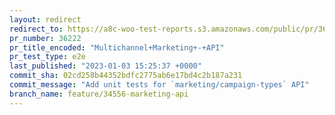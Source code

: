 ```yaml
---
layout: redirect
redirect_to: https://a8c-woo-test-reports.s3.amazonaws.com/public/pr/36222/e2e/index.html
pr_number: 36222
pr_title_encoded: "Multichannel+Marketing+-+API"
pr_test_type: e2e
last_published: "2023-01-03 15:25:37 +0000"
commit_sha: 02cd258b44352bdfc2775ab6e17bd4c2b187a231
commit_message: "Add unit tests for `marketing/campaign-types` API"
branch_name: feature/34556-marketing-api
---
```

